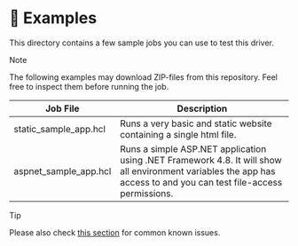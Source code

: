 # 🧪 Examples

This directory contains a few sample jobs you can use to test this driver.

> [!NOTE]
> The following examples may download ZIP-files from this repository. Feel free to inspect them before running the job.

| Job File | Description |
|---|---|
| static_sample_app.hcl | Runs a very basic and static website containing a single html file. |
| aspnet_sample_app.hcl | Runs a simple ASP.NET application using .NET Framework 4.8. It will show all environment variables the app has access to and you can test file-access permissions. |

> [!TIP]
> Please also check [this section](https://github.com/sevensolutions/nomad-iis/tree/main?tab=readme-ov-file#-good-to-know--faq) for common known issues.
